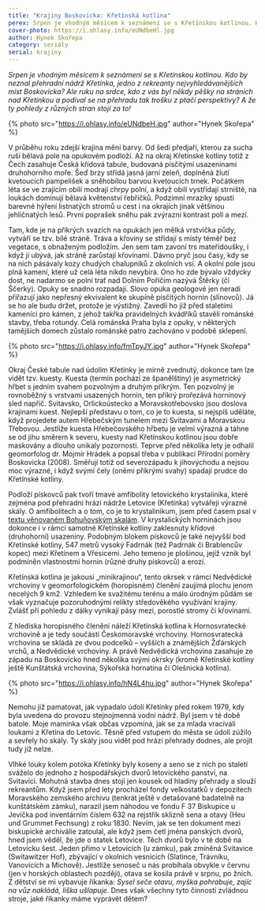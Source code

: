 ```yaml
---
title: "Krajiny Boskovicka: Křetínská kotlina"
perex: Srpen je vhodným měsícem k seznámení se s Křetínskou kotlinou. Kdo by neznal přehradní nádrž Křetínka, jedno z rekreanty nejvyhledávanějších míst Boskovicka?
cover-photo: https://i.ohlasy.info/eUNdbeHl.jpg
author: Hynek Skořepa
category: seriály
serial: krajiny
---
```


*Srpen je vhodným měsícem k seznámení se s Křetínskou kotlinou. Kdo by neznal přehradní nádrž Křetínka, jedno z rekreanty nejvyhledávanějších míst Boskovicka? Ale ruku na srdce, kdo z vás byl někdy pěšky na stráních nad Křetínkou a podíval se na přehradu tak trošku z ptačí perspektivy? A že ty pohledy z různých stran stojí za to!*

{% photo src="https://i.ohlasy.info/eUNdbeH.jpg" author="Hynek Skořepa" %}

V průběhu roku zdejší krajina mění barvy. Od šedi předjaří, kterou za sucha ruší bělavá pole na opukovém podloží. Až na okraj Křetínské kotliny totiž z Čech zasahuje Česká křídová tabule, budovaná písčitými usazeninami druhohorního moře. Šeď brzy střídá jasná jarní zeleň, doplněná žlutí kvetoucích pampelišek a sněhobílou barvou kvetoucích trnek. Počátkem léta se ve zrajícím obilí modrají chrpy polní, a když obilí vystřídají strniště, na loukách dominují bělavá květenství řebříčků. Podzimní mrazíky spustí barevné hýření listnatých stromů u cest i na okrajích jinak většinou jehličnatých lesů. První poprašek sněhu pak zvýrazní kontrast polí a mezí.

Tam, kde je na příkrých svazích na opukách jen mělká vrstvička půdy, vytváří se tzv. bílé stráně. Tráva a křoviny se střídají s místy téměř bez vegetace, s obnaženým podložím. Jen sem tam zavoní trs mateřídoušky, i když jí ubývá, jak stráně zarůstají křovinami. Dávno pryč jsou časy, kdy se na nich pásávaly kozy chudých chalupníků z okolních vsí. A okolní pole jsou plná kamení, které už celá léta nikdo nevybírá. Ono ho zde bývalo vždycky dost, ne nadarmo se polní trať nad Dolním Poříčím nazývá Štěrky (či Ščerky). Opuky se snadno rozpadají. Slovo opuka geologové jen neradi přiřazují jako nepřesný ekvivalent ke skupině písčitých hornin (slínovců). Já se ho ale budu držet, protože je výstižný. Zavedli ho již před staletími kameníci pro kámen, z jehož takřka pravidelných kvádříků stavěli románské stavby, třeba rotundy. Celá románská Praha byla z opuky, v některých tamějších domech zůstalo románské patro zachováno v podobě sklepení.

{% photo src="https://i.ohlasy.info/fmTpyJY.jpg" author="Hynek Skořepa" %}

Okraj České tabule nad údolím Křetínky je mírně zvednutý, dokonce tam lze vidět tzv. kuesty. Kuesta (termín pochází ze španělštiny) je asymetrický hřbet s jedním svahem pozvolným a druhým příkrým. Ten pozvolný je rovnoběžný s vrstvami usazených hornin, ten příkrý prořezává horninový sled napříč. Svitavsko, Orlickoústecko a Moravskotřebovsko jsou doslova krajinami kuest. Nejlepší představu o tom, co je to kuesta, si nejspíš uděláte, když projedete autem Hřebečským tunelem mezi Svitavami a Moravskou Třebovou. Jestliže kuesta Hřebečovského hřbetu je velmi výrazná a táhne se od jihu směrem k severu, kuesty nad Křetínskou kotlinou jsou dobře maskovány a dlouho unikaly pozornosti. Teprve před několika lety je odhalil geomorfolog dr. Mojmír Hrádek a popsal třeba v publikaci Přírodní poměry Boskovicka (2008). Směřují totiž od severozápadu k jihovýchodu a nejsou moc výrazné, i když svými čely (oněmi příkrými svahy) spadají prudce do Křetínské kotliny.

Podloží pískovců pak tvoří tmavé amfibolity letovického krystalinika, které zejména pod přehradní hrází nádrže Letovice (Křetínka) vytvářejí výrazné skály. O amfibolitech a o tom, co je to krystalinikum, jsem před časem psal v [textu věnovaném Bohuňovským skalám](https://ohlasy.info/clanky/2016/11/bohunovske-skaly.html). V krystalických horninách jsou dokonce i v rámci samotné Křetínské kotliny zaklesnuty křídové (druhohorní) usazeniny. Podobným blokem pískovců je také nejvyšší bod Křetínské kotliny, 547 metrů vysoký Fadrnák (též Padrnák či Brablencův kopec) mezi Křetínem a Vřesicemi. Jeho temeno je plošinou, jejíž vznik byl podmíněn vlastnostmi hornin (různé druhy pískovců) a erozí.

Křetínská kotlina je jakousi „minikrajinou“, tento okrsek v rámci Nedvědické vrchoviny v geomorfologickém (horopisném) členění zaujímá plochu jenom necelých 9 km2. Vzhledem ke svažitému terénu a málo úrodným půdám se však vyznačuje pozoruhodnými relikty středověkého využívání krajiny. Zvlášť při pohledu z dálky vynikají pásy mezí, porostlé stromy či křovinami.

Z hlediska horopisného členění náleží Křetínská kotlina k Hornosvratecké vrchovině a je tedy součástí Českomoravské vrchoviny. Hornosvratecká vrchovina se skládá ze dvou podcelků – vyšších a známějších Žďárských vrchů, a Nedvědické vrchoviny. A právě Nedvědická vrchovina zasahuje ze západu na Boskovicko hned několika svými okrsky (kromě Křetínské kotliny ještě Kunštátská vrchovina, Sýkořská hornatina či Olešnická kotlina).

{% photo src="https://i.ohlasy.info/hN4L4hu.jpg" author="Hynek Skořepa" %}

Nemohu již pamatovat, jak vypadalo údolí Křetínky před rokem 1979, kdy byla uvedena do provozu stejnojmenná vodní nádrž. Byl jsem v té době batole. Moje maminka však občas vzpomíná, jak se za mlada vracívali loukami z Křetína do Letovic. Těsně před vstupem do města se údolí zúžilo a sevřely ho skály. Ty skály jsou vidět pod hrází přehrady dodnes, ale projít tudy již nelze. 

Vlhké louky kolem potoka Křetínky byly koseny a seno se z nich po staletí sváželo do jednoho z hospodářských dvorů letovického panství, na Svitavici. Mohutná stavba dnes stojí jen kousek od hladiny přehrady a slouží rekreantům. Když jsem před lety procházel fondy velkostatků v depozitech Moravského zemského archivu (tenkrát ještě v detašované badatelně na kunštátském zámku), narazil jsem náhodou ve fondu F 37 Biskupice u Jevíčka pod inventárním číslem 632 na rejstřík sklizně sena a otavy (Heu und Grummet Fechsung) z roku 1830. Nevím, jak se ten dokument mezi biskupické archiválie zatoulal, ale když jsem četl jména panských dvorů, hned jsem věděl, že jde o statek Letovice. Těch dvorů bylo v té době na Letovicku šest. Jeden přímo v Letovicích (u zámku), pak zmíněná Svitavice (Switawitzer Hof), zbývající v okolních vesnicích (Slatince, Trávníku, Vanovicích a Míchově). Jestliže senoseč u nás probíhala obvykle v červnu (jen v horských oblastech později), otava se kosila právě v srpnu, po žních. Z dětství se mi vybavuje říkanka: *Sysel seče otavu, myška pohrabuje, zajíc na vůz nakládá, liška ušlapuje*. Dnes však všechny tyto činnosti zvládnou stroje, jaké říkanky máme vyprávět dětem?